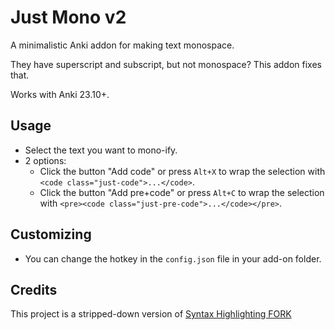 # Just Mono v2
A minimalistic Anki addon for making text monospace.

They have superscript and subscript, but not monospace? This addon fixes that.

Works with Anki 23.10+.

## Usage
- Select the text you want to mono-ify.
- 2 options:
  - Click the button "Add code" or press `Alt+X` to wrap the selection with `<code class="just-code">...</code>`.
  - Click the button "Add pre+code" or press `Alt+C` to wrap the selection with `<pre><code class="just-pre-code">...</code></pre>`.

## Customizing
- You can change the hotkey in the `config.json` file in your add-on folder.

## Credits
This project is a stripped-down version of [Syntax Highlighting FORK](https://github.com/ijgnd/anki__syntax-highlighting)
